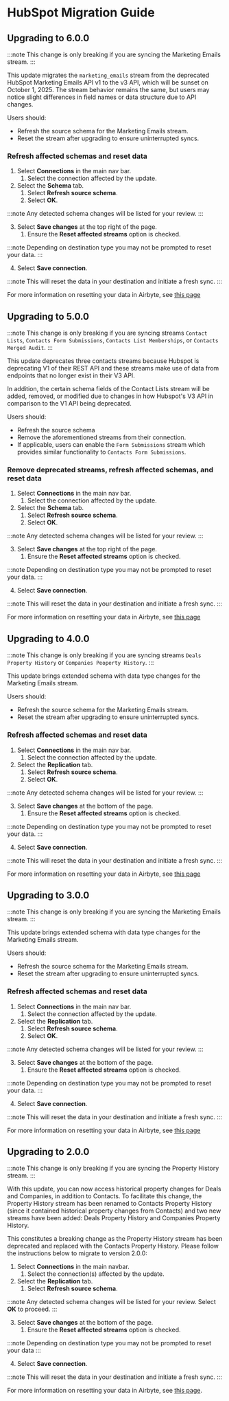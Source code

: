 # HubSpot Migration Guide

## Upgrading to 6.0.0

:::note
This change is only breaking if you are syncing the Marketing Emails stream.
:::

This update migrates the `marketing_emails` stream from the deprecated HubSpot Marketing Emails API v1 to the v3 API, which will be sunset on October 1, 2025. The stream behavior remains the same, but users may notice slight differences in field names or data structure due to API changes.

Users should:

- Refresh the source schema for the Marketing Emails stream.
- Reset the stream after upgrading to ensure uninterrupted syncs.

### Refresh affected schemas and reset data

1. Select **Connections** in the main nav bar.
   1. Select the connection affected by the update.
2. Select the **Schema** tab.
   1. Select **Refresh source schema**.
   2. Select **OK**.

:::note
Any detected schema changes will be listed for your review.
:::

3. Select **Save changes** at the top right of the page.
   1. Ensure the **Reset affected streams** option is checked.

:::note
Depending on destination type you may not be prompted to reset your data.
:::

4. Select **Save connection**.

:::note
This will reset the data in your destination and initiate a fresh sync.
:::

For more information on resetting your data in Airbyte, see [this page](/platform/operator-guides/clear)

## Upgrading to 5.0.0

:::note
This change is only breaking if you are syncing streams `Contact Lists`, `Contacts Form Submissions`, `Contacts List Memberships`, or `Contacts Merged Audit`.
:::

This update deprecates three contacts streams because Hubspot is deprecating V1 of their REST API and these
streams make use of data from endpoints that no longer exist in their V3 API.

In addition, the certain schema fields of the Contact Lists stream will be added, removed, or modified due to
changes in how Hubspot's V3 API in comparison to the V1 API being deprecated.

Users should:

- Refresh the source schema
- Remove the aforementioned streams from their connection.
- If applicable, users can enable the `Form Submissions` stream which provides similar functionality to `Contacts Form Submissions`.

### Remove deprecated streams, refresh affected schemas, and reset data

1. Select **Connections** in the main nav bar.
   1. Select the connection affected by the update.
2. Select the **Schema** tab.
   1. Select **Refresh source schema**.
   2. Select **OK**.

:::note
Any detected schema changes will be listed for your review.
:::

3. Select **Save changes** at the top right of the page.
   1. Ensure the **Reset affected streams** option is checked.

:::note
Depending on destination type you may not be prompted to reset your data.
:::

4. Select **Save connection**.

:::note
This will reset the data in your destination and initiate a fresh sync.
:::

For more information on resetting your data in Airbyte, see [this page](/platform/operator-guides/clear)

## Upgrading to 4.0.0

:::note
This change is only breaking if you are syncing streams `Deals Property History` or `Companies Peoperty History`.
:::

This update brings extended schema with data type changes for the Marketing Emails stream.

Users should:

- Refresh the source schema for the Marketing Emails stream.
- Reset the stream after upgrading to ensure uninterrupted syncs.

### Refresh affected schemas and reset data

1. Select **Connections** in the main nav bar.
   1. Select the connection affected by the update.
2. Select the **Replication** tab.
   1. Select **Refresh source schema**.
   2. Select **OK**.

:::note
Any detected schema changes will be listed for your review.
:::

3. Select **Save changes** at the bottom of the page.
   1. Ensure the **Reset affected streams** option is checked.

:::note
Depending on destination type you may not be prompted to reset your data.
:::

4. Select **Save connection**.

:::note
This will reset the data in your destination and initiate a fresh sync.
:::

For more information on resetting your data in Airbyte, see [this page](/platform/operator-guides/clear)

## Upgrading to 3.0.0

:::note
This change is only breaking if you are syncing the Marketing Emails stream.
:::

This update brings extended schema with data type changes for the Marketing Emails stream.

Users should:

- Refresh the source schema for the Marketing Emails stream.
- Reset the stream after upgrading to ensure uninterrupted syncs.

### Refresh affected schemas and reset data

1. Select **Connections** in the main nav bar.
   1. Select the connection affected by the update.
2. Select the **Replication** tab.
   1. Select **Refresh source schema**.
   2. Select **OK**.

:::note
Any detected schema changes will be listed for your review.
:::

3. Select **Save changes** at the bottom of the page.
   1. Ensure the **Reset affected streams** option is checked.

:::note
Depending on destination type you may not be prompted to reset your data.
:::

4. Select **Save connection**.

:::note
This will reset the data in your destination and initiate a fresh sync.
:::

For more information on resetting your data in Airbyte, see [this page](/platform/operator-guides/clear)

## Upgrading to 2.0.0

:::note
This change is only breaking if you are syncing the Property History stream.
:::

With this update, you can now access historical property changes for Deals and Companies, in addition to Contacts. To facilitate this change, the Property History stream has been renamed to Contacts Property History (since it contained historical property changes from Contacts) and two new streams have been added: Deals Property History and Companies Property History.

This constitutes a breaking change as the Property History stream has been deprecated and replaced with the Contacts Property History. Please follow the instructions below to migrate to version 2.0.0:

1. Select **Connections** in the main navbar.
   1. Select the connection(s) affected by the update.
2. Select the **Replication** tab.
   1. Select **Refresh source schema**.

:::note
Any detected schema changes will be listed for your review. Select **OK** to proceed.
:::

3. Select **Save changes** at the bottom of the page.
   1. Ensure the **Reset affected streams** option is checked.

:::note
Depending on destination type you may not be prompted to reset your data
:::

4. Select **Save connection**.

:::note
This will reset the data in your destination and initiate a fresh sync.
:::

For more information on resetting your data in Airbyte, see [this page](/platform/operator-guides/clear).
